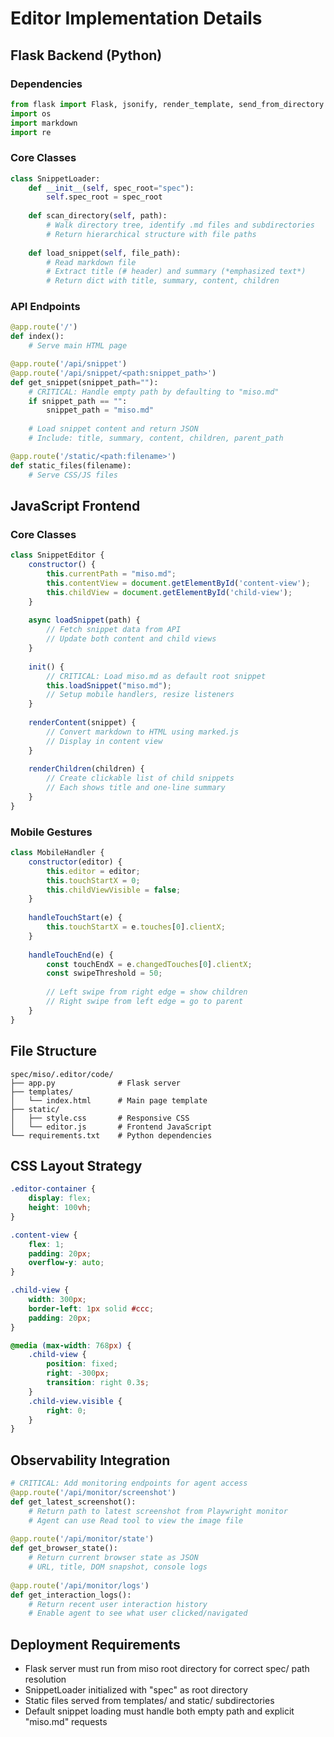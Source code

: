 # Editor Implementation Details

## Flask Backend (Python)

### Dependencies
```python
from flask import Flask, jsonify, render_template, send_from_directory
import os
import markdown
import re
```

### Core Classes
```python
class SnippetLoader:
    def __init__(self, spec_root="spec"):
        self.spec_root = spec_root
    
    def scan_directory(self, path):
        # Walk directory tree, identify .md files and subdirectories
        # Return hierarchical structure with file paths
    
    def load_snippet(self, file_path):
        # Read markdown file
        # Extract title (# header) and summary (*emphasized text*)
        # Return dict with title, summary, content, children
```

### API Endpoints
```python
@app.route('/')
def index():
    # Serve main HTML page

@app.route('/api/snippet')
@app.route('/api/snippet/<path:snippet_path>')
def get_snippet(snippet_path=""):
    # CRITICAL: Handle empty path by defaulting to "miso.md"
    if snippet_path == "":
        snippet_path = "miso.md"
    
    # Load snippet content and return JSON
    # Include: title, summary, content, children, parent_path

@app.route('/static/<path:filename>')
def static_files(filename):
    # Serve CSS/JS files
```

## JavaScript Frontend

### Core Classes
```javascript
class SnippetEditor {
    constructor() {
        this.currentPath = "miso.md";
        this.contentView = document.getElementById('content-view');
        this.childView = document.getElementById('child-view');
    }
    
    async loadSnippet(path) {
        // Fetch snippet data from API
        // Update both content and child views
    }
    
    init() {
        // CRITICAL: Load miso.md as default root snippet
        this.loadSnippet("miso.md");
        // Setup mobile handlers, resize listeners
    }
    
    renderContent(snippet) {
        // Convert markdown to HTML using marked.js
        // Display in content view
    }
    
    renderChildren(children) {
        // Create clickable list of child snippets
        // Each shows title and one-line summary
    }
}
```

### Mobile Gestures
```javascript
class MobileHandler {
    constructor(editor) {
        this.editor = editor;
        this.touchStartX = 0;
        this.childViewVisible = false;
    }
    
    handleTouchStart(e) {
        this.touchStartX = e.touches[0].clientX;
    }
    
    handleTouchEnd(e) {
        const touchEndX = e.changedTouches[0].clientX;
        const swipeThreshold = 50;
        
        // Left swipe from right edge = show children
        // Right swipe from left edge = go to parent
    }
}
```

## File Structure
```
spec/miso/.editor/code/
├── app.py              # Flask server
├── templates/
│   └── index.html      # Main page template
├── static/
│   ├── style.css       # Responsive CSS
│   └── editor.js       # Frontend JavaScript
└── requirements.txt    # Python dependencies
```

## CSS Layout Strategy
```css
.editor-container {
    display: flex;
    height: 100vh;
}

.content-view {
    flex: 1;
    padding: 20px;
    overflow-y: auto;
}

.child-view {
    width: 300px;
    border-left: 1px solid #ccc;
    padding: 20px;
}

@media (max-width: 768px) {
    .child-view {
        position: fixed;
        right: -300px;
        transition: right 0.3s;
    }
    .child-view.visible {
        right: 0;
    }
}
```

## Observability Integration
```python
# CRITICAL: Add monitoring endpoints for agent access
@app.route('/api/monitor/screenshot')
def get_latest_screenshot():
    # Return path to latest screenshot from Playwright monitor
    # Agent can use Read tool to view the image file
    
@app.route('/api/monitor/state')  
def get_browser_state():
    # Return current browser state as JSON
    # URL, title, DOM snapshot, console logs
    
@app.route('/api/monitor/logs')
def get_interaction_logs():
    # Return recent user interaction history
    # Enable agent to see what user clicked/navigated
```

## Deployment Requirements
- Flask server must run from miso root directory for correct spec/ path resolution
- SnippetLoader initialized with "spec" as root directory
- Static files served from templates/ and static/ subdirectories
- Default snippet loading must handle both empty path and explicit "miso.md" requests